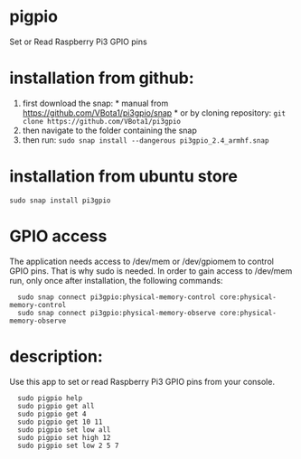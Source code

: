 # pigpio
Set or Read Raspberry Pi3 GPIO pins

# installation from github:
  1. first download the snap:
    * manual from https://github.com/VBota1/pi3gpio/snap
    * or by cloning repository: ```git clone https://github.com/VBota1/pi3gpio```
  2. then navigate to the folder containing the snap
  3. then run:
    ```sudo snap install --dangerous pi3gpio_2.4_armhf.snap```

# installation from ubuntu store
  ```sudo snap install pi3gpio```

# GPIO access
  The application needs access to /dev/mem or /dev/gpiomem to control GPIO pins. That is why sudo is needed.
  In order to gain access to /dev/mem run, only once after installation, the following commands:
  ```
    sudo snap connect pi3gpio:physical-memory-control core:physical-memory-control
    sudo snap connect pi3gpio:physical-memory-observe core:physical-memory-observe
  ```

# description:
  Use this app to set or read Raspberry Pi3 GPIO pins from your console.  
  ```
    sudo pigpio help    
    sudo pigpio get all   
    sudo pigpio get 4   
    sudo pigpio get 10 11   
    sudo pigpio set low all   
    sudo pigpio set high 12
    sudo pigpio set low 2 5 7
  ```
